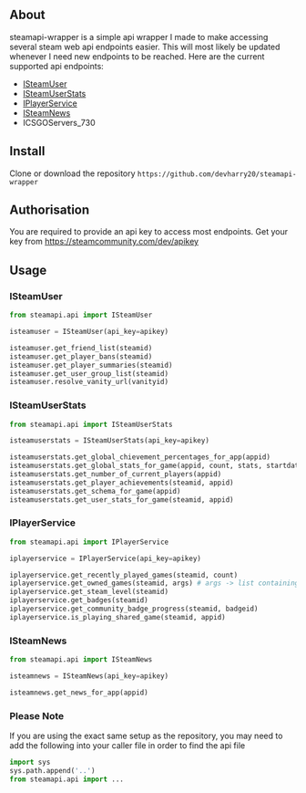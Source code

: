 ## About
steamapi-wrapper is a simple api wrapper I made to make accessing several steam web api endpoints easier. This will most likely be updated whenever I need new endpoints to be reached. Here are the current supported api endpoints:

* [ISteamUser](https://partner.steamgames.com/doc/webapi/ISteamUser  )
* [ISteamUserStats](https://partner.steamgames.com/doc/webapi/ISteamUserStats  )
* [IPlayerService](https://partner.steamgames.com/doc/webapi/IPlayerService  )
* [ISteamNews](https://partner.steamgames.com/doc/webapi/ISteamNews)
* ICSGOServers_730

## Install
Clone or download the repository
```https://github.com/devharry20/steamapi-wrapper```

## Authorisation
You are required to provide an api key to access most endpoints. Get your key from https://steamcommunity.com/dev/apikey

## Usage
### ISteamUser
```py
from steamapi.api import ISteamUser

isteamuser = ISteamUser(api_key=apikey)

isteamuser.get_friend_list(steamid)
isteamuser.get_player_bans(steamid)
isteamuser.get_player_summaries(steamid)
isteamuser.get_user_group_list(steamid)
isteamuser.resolve_vanity_url(vanityid)
```

### ISteamUserStats
```py
from steamapi.api import ISteamUserStats

isteamuserstats = ISteamUserStats(api_key=apikey)

isteamuserstats.get_global_chievement_percentages_for_app(appid)
isteamuserstats.get_global_stats_for_game(appid, count, stats, startdate, enddate)
isteamuserstats.get_number_of_current_players(appid)
isteamuserstats.get_player_achievements(steamid, appid)
isteamuserstats.get_schema_for_game(appid)
isteamuserstats.get_user_stats_for_game(steamid, appid)
```

### IPlayerService
```py
from steamapi.api import IPlayerService

iplayerservice = IPlayerService(api_key=apikey)

iplayerservice.get_recently_played_games(steamid, count)
iplayerservice.get_owned_games(steamid, args) # args -> list containing "include_appinfo", "include_played_free_games" or both (not required)
iplayerservice.get_steam_level(steamid)
iplayerservice.get_badges(steamid)
iplayerservice.get_community_badge_progress(steamid, badgeid)
iplayerservice.is_playing_shared_game(steamid, appid)
```

### ISteamNews
```py
from steamapi.api import ISteamNews

isteamnews = ISteamNews(api_key=apikey)

isteamnews.get_news_for_app(appid)
```

### Please Note
If you are using the exact same setup as the repository, you may need to add the following into your caller file in order to find the api file
```py
import sys
sys.path.append('..')
from steamapi.api import ...
```
